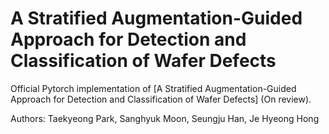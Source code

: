 # A Stratified Augmentation-Guided Approach for Detection and Classification of Wafer Defects

Official Pytorch implementation of [A Stratified Augmentation-Guided Approach for Detection and Classification of Wafer Defects] (On review).

Authors: Taekyeong Park, Sanghyuk Moon, Seungju Han, Je Hyeong Hong
